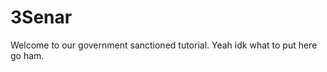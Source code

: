# 3Senar
<div>Welcome to our government sanctioned tutorial. Yeah idk what to put here go ham.</div>